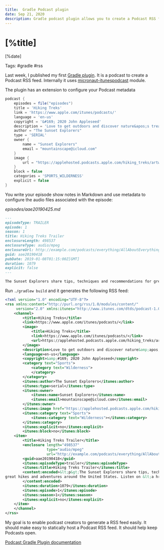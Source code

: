 ```yaml
---
title:  Gradle Podcast plugin
date: Sep 21, 2020
description: Gradle podcast plugin allows you to create a Podcast RSS feed with a  Gradle plugin extension and a set of markdown files for your show episodes. 
---
```


# [%title]

[%date]

Tags: #gradle #rss

Last week, I published my first [Gradle plugin](https://plugins.gradle.org). It is a podcast to create a Podcast RSS feed. Internally it uses [micronaut-itunespodcast](https://micronaut-projects.github.io/micronaut-rss/latest/guide/index.html#itunespodcast) module.

The plugin has an extension to configure your Podcast metadata

```groovy
podcast {
    episodes = file("episodes")
    title = 'Hiking Treks'
    link = 'https://www.apple.com/itunes/podcasts/'
    language = 'en-us'
    copyright = '&#169; 2020 John Appleseed'
    description = 'Love to get outdoors and discover nature&apos;s treasures? Hiking Treks is the show for you. We review hikes and excursions, review outdoor gear and interview a variety of naturalists and adventurers. Look for new episodes each week.'
    author = "The Sunset Explorers"
    type = 'SERIAL'
    owner {
        name = "Sunset Explorers"
        email = "mountainscape@icloud.com"
    }
    image {
        url = "https://applehosted.podcasts.apple.com/hiking_treks/artwork.png"
    }
    block = false
    categories = 'SPORTS_WILDERNESS'
    explicit = false
}
```

You write your episode show notes in Markdown and use metadata to configure the audio files associated with the episode:

_episodes/aae20190425.md_
```md
---
episodeType: TRAILER
episode: 1
season: 1
title: Hiking Treks Trailer
enclosureLength: 498537
enclosureType: audio/mpeg
enclosureUrl: http://example.com/podcasts/everything/AllAboutEverythingEpisode4.mp3
guid: aae20190418
pubDate: 2019-01-08T01:15:00Z[GMT]
duration: 1079
explicit: false
---

The Sunset Explorers share tips, techniques and recommendations for great hikes and adventures around the United States. Listen on [Apple Podcasts](https://www.apple.com/itunes/podcasts/)
```

Run `./gradlew build` and it generates the following RSS feed: 

```xml
<?xml version="1.0" encoding="UTF-8"?>
<rss xmlns:content="http://purl.org/rss/1.0/modules/content/" 
     version="2.0" xmlns:itunes="http://www.itunes.com/dtds/podcast-1.0.dtd">
    <channel>
        <title>Hiking Treks</title>
        <link>https://www.apple.com/itunes/podcasts/</link>
        <image>
            <title>Hiking Treks</title>
            <link>https://www.apple.com/itunes/podcasts/</link>
            <url>https://applehosted.podcasts.apple.com/hiking_treks/artwork.png</url>
        </image>
        <description>Love to get outdoors and discover nature&amp;apos;s treasures? Hiking Treks is the show for you. We review hikes and excursions, review outdoor gear and interview a variety of naturalists and adventurers. Look for new episodes each week.</description>
        <language>en-us</language>
        <copyright>&amp;#169; 2020 John Appleseed</copyright>
        <category text="Sports">
            <category text="Wilderness">
            </category>
        </category>
        <itunes:author>The Sunset Explorers</itunes:author>
        <itunes:type>serial</itunes:type>
        <itunes:owner>
            <itunes:name>Sunset Explorers</itunes:name>
            <itunes:email>mountainscape@icloud.com</itunes:email>
        </itunes:owner>
        <itunes:image href="https://applehosted.podcasts.apple.com/hiking_treks/artwork.png"></itunes:image>
        <itunes:category text="Sports">
            <itunes:category text="Wilderness"></itunes:category>
        </itunes:category>
        <itunes:explicit>no</itunes:explicit>
        <itunes:block>no</itunes:block>
    <item>
        <title>Hiking Treks Trailer</title>
        <enclosure length="498537"
                   type="audio/mpeg"
                   url="http://example.com/podcasts/everything/AllAboutEverythingEpisode4.mp3"></enclosure>
        <guid>aae20190418</guid>
        <itunes:episodeType>trailer</itunes:episodeType>
        <itunes:title>Hiking Treks Trailer</itunes:title>
        <content:encoded>&lt;p&gt;The Sunset Explorers share tips, techniques and recommendations for
great hikes and adventures around the United States. Listen on &lt;a href="https://www.apple.com/itunes/podcasts/"&gt;Apple Podcasts&lt;/a&gt;&lt;/p&gt;
        </content:encoded>
        <itunes:duration>1079</itunes:duration>
        <itunes:episode>1</itunes:episode>
        <itunes:season>1</itunes:season>
        <itunes:explicit>no</itunes:explicit>
    </item>
    </channel>
</rss>
```

My goal is to enable podcast creators to generate a RSS feed easily. It should make easy to statically host a Podcast RSS feed. It should help keep Podcasts open.

[Podcast Gradle Plugin documentation](https://sdelamo.github.io/podcast-gradle-plugin/index.html)